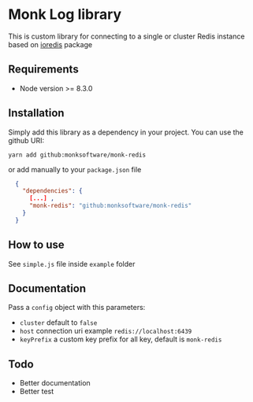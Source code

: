 # Monk Log library

This is custom library for connecting to a single or cluster Redis instance based on [ioredis](https://github.com/luin/ioredis/tree/v3.2.2) package

## Requirements
- Node version >= 8.3.0

## Installation

Simply add this library as a dependency in your project.
You can use the github URI:

```
yarn add github:monksoftware/monk-redis
```

or add manually to your `package.json` file

```json
  {
    "dependencies": {
      [...] ,
      "monk-redis": "github:monksoftware/monk-redis"
    }
  }
```

## How to use

See `simple.js` file inside `example` folder

## Documentation

Pass a `config` object with this parameters:
- `cluster` default to `false`
- `host` connection uri example `redis://localhost:6439`
- `keyPrefix` a custom key prefix for all key, default is `monk-redis`

## Todo
- Better documentation
- Better test
